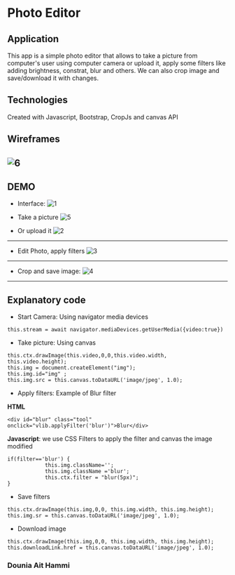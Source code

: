 # Photo Editor

## Application
This app is a simple photo editor that allows to take a picture from computer's user using computer camera or upload it, apply some filters like adding brightness, constrat, blur and others. We can also crop image and save/download it with changes.

## Technologies
Created with Javascript, Bootstrap, CropJs and canvas API

## Wireframes
![6](https://user-images.githubusercontent.com/36522492/59168465-c10aa400-8b2d-11e9-9c62-d915d5dff28b.PNG)
----

## DEMO

* Interface: 
![1](https://user-images.githubusercontent.com/36522492/59168443-b51ee200-8b2d-11e9-98c2-a66cbdc5a635.PNG)

* Take a picture
![5](https://user-images.githubusercontent.com/36522492/59168464-c0720d80-8b2d-11e9-8199-fde920505725.PNG)

* Or upload it
![2](https://user-images.githubusercontent.com/36522492/59168447-b7813c00-8b2d-11e9-8ab0-e24558f91659.PNG)

------

* Edit Photo, apply filters
![3](https://user-images.githubusercontent.com/36522492/59168456-bb14c300-8b2d-11e9-8f07-378df67a41d8.PNG)
-----

* Crop and save image: 
![4](https://user-images.githubusercontent.com/36522492/59168458-bbad5980-8b2d-11e9-9578-381f94edf05e.PNG)
----

## Explanatory code
* Start Camera: Using navigator media devices
```
this.stream = await navigator.mediaDevices.getUserMedia({video:true})
```
* Take picture: Using canvas 
```
this.ctx.drawImage(this.video,0,0,this.video.width, this.video.height);
this.img = document.createElement("img");
this.img.id="img" ;
this.img.src = this.canvas.toDataURL('image/jpeg', 1.0);
```
* Apply filters: Example of Blur filter

**HTML**
```
<div id="blur" class="tool" onclick="vlib.applyFilter('blur')">Blur</div>
```
**Javascript**: we use CSS Filters to apply the filter and canvas the image modified
```
if(filter=='blur') {
            this.img.className='';
            this.img.className ='blur';
            this.ctx.filter = "blur(5px)";
}
```
* Save filters
```
this.ctx.drawImage(this.img,0,0, this.img.width, this.img.height);
this.img.sr = this.canvas.toDataURL('image/jpeg', 1.0); 
```
* Download image
```
this.ctx.drawImage(this.img,0,0, this.img.width, this.img.height);
this.downloadLink.href = this.canvas.toDataURL('image/jpeg', 1.0); 
```


### Dounia Ait Hammi
